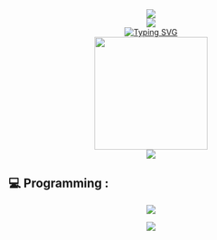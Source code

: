 <div style="pointer-events: none;" align="center" >
    <img style="pointer-events: none;"
        src="https://capsule-render.vercel.app/api?type=venom&height=300&color=gradient&text=Hi%20I'm%20Chathuranga&textBg=false&animation=twinkling&desc=Welcome%20to%20my%20GitHub&descAlignY=63&section=header&stroke=FFFFFF&strokeWidth=1&fontColor=8787cb" />
</div>
<div align="center">
    <img src="https://visitor-badge.laobi.icu/badge?page_id=czampath.czampath" />
</div>
<div align="center">
    <a href="https://git.io/typing-svg"><img src="https://readme-typing-svg.herokuapp.com?font=Fira+Code&center=true&vCenter=true&random=false&width=435&lines=Here+are+my+GitHub+stats+!;Enjoy+!;" alt="Typing SVG" /></a>
</div>
<div align="center" style="width: 100%;display: flex;justify-content: space-around;align-items: center;">
<!--     <img height="200em"
        src="https://github-readme-stats-eight-theta.vercel.app/api?username=czampath&show_icons=true&count_private=true&theme=react&include_all_commits=true&hide_border=true&bg_color=1F222E&title_color=F85D7F&icon_color=F8D866" /> -->
    <img height="200em"
        src="https://github-readme-stats-three-peach-71.vercel.app/api/top-langs/?username=czampath&layout=compact&langs_count=6&theme=react&include_all_commits=true&hide_border=true" />
</div>
<!-- <br><br>
<div align="center">
    <img src="https://github-profile-trophy.vercel.app/?username=czampath&theme=onedark" />
</div>
<br><br> -->
<div align="center">
    <picture>
      <source media="(prefers-color-scheme: dark)" srcset="https://cz-git-anim.vercel.app/api/animated-commits?username=czampath&isDark=true&duration=1&style=sds" />
      <source media="(prefers-color-scheme: light)" srcset="https://cz-git-anim.vercel.app/api/animated-commits?username=czampath&isDark=false&duration=1&style=sds" />
      <img src="https://cz-git-anim.vercel.app/api/animated-commits?username=czampath&isDark=false&duration=1&style=sds" />
    </picture>
</div>

## 💻 Programming :
<p align="center">
  <a href="https://skillicons.dev">
    <img src="https://skillicons.dev/icons?i=java,spring,js,ts,react,nextjs,vite,jquery,html,tailwind,nodejs,postgres,arduino,threejs,py" />
  </a>
</p>
<p align="center">
  <a href="https://skillicons.dev">
    <img src="https://skillicons.dev/icons?i=vscode,idea,postman,sentry" />
  </a>
</p>
